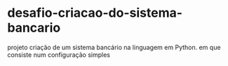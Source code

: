 # desafio-criacao-do-sistema-bancario
projeto criação de um sistema bancário na linguagem em Python. em que consiste num configuração simples
